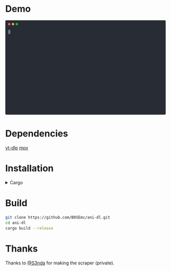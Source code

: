 # Demo

[![asciicast](https://github.com/B0SEmc/ani-dl/raw/master/demo.svg)](https://asciinema.org/a/tk9KzxVeL42SZaKQ32i3oQQ58)

# Dependencies

[yt-dlp](https://github.com/yt-dlp/yt-dlp)
[mpv](https://mpv.io/)

# Installation

<details>
  <summary>Cargo</summary>
  
  ```bash
  cargo install ani-dl
  ```
</details>

# Build
```bash
git clone https://github.com/B0SEmc/ani-dl.git
cd ani-dl
cargo build --release
```
# Thanks

Thanks to [@S3nda](https://github.com/S3nda) for making the scraper (private).
